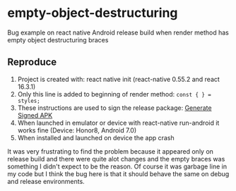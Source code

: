 # empty-object-destructuring
Bug example on react native Android release build when render method has empty object destructuring braces

## Reproduce
1. Project is created with: react native init (react-native 0.55.2 and react 16.3.1)
1. Only this line is added to beginning of render method:
```const { } = styles;```
1. These instructions are used to sign the release package: [Generate Signed APK](https://facebook.github.io/react-native/docs/signed-apk-android.html)
1. When launched in emulator or device with react-native run-android it works fine (Device: Honor8, Android 7.0)
1. When installed and launched on device the app crash

It was very frustrating to find the problem because it appeared only on release build and there were quite alot changes and the empty braces was something I didn't expect to be the reason. Of course it was garbage line in my code but I think the bug here is that it should behave the same on debug and release environments.
